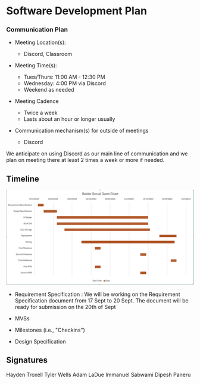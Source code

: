 # Software Development Plan

### Communication Plan
* Meeting Location(s):
  - Discord, Classroom
* Meeting Time(s):
  - Tues/Thurs: 11:00 AM - 12:30 PM
  - Wednesday: 4:00 PM via Discord
  - Weekend as needed
* Meeting Cadence
  - Twice a week
  - Lasts about an hour or longer usually

* Communication mechanism(s) for outside of meetings
  - Discord

We anticipate on using Discord as our main line of communication and we plan on meeting there at least 2 times a week or more if needed.

## Timeline
![gantt](../assets/gantt-chart.png)

  * Requirement Specification : 
    We will be working on the Requirement Specification document from 17 Sept to 20 Sept. The document will be ready for submission on the 20th of Sept 

  * MVSs
  * Milestones (i.e., "Checkins")
  
  * Design Specification

## Signatures
Hayden Troxell
Tyler Wells
Adam LaDue
Immanuel Sabwami
Dipesh Paneru
